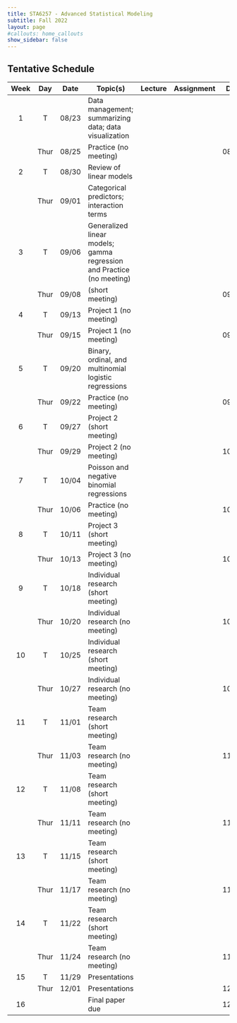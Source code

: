 ```yaml
---
title: STA6257 - Advanced Statistical Modeling
subtitle: Fall 2022 
layout: page
#callouts: home_callouts
show_sidebar: false
---
```


## Tentative Schedule

| Week | Day | Date  | Topic(s) | Lecture | Assignment | Due |
|:-:|:-:|:---:|--------------------|:--:|:-:|:-:
| 1    | T   | 08/23 | Data management; summarizing data; data visualization | | | |
|      | Thur   | 08/25 | Practice (no meeting) | | | 08/29 |
| 2    | T   | 08/30 | Review of linear models | | | |
|      | Thur   | 09/01 | Categorical predictors; interaction terms | | | |
| 3    | T   | 09/06 | Generalized linear models; gamma regression and Practice (no meeting) | | | |
|      | Thur   | 09/08 |  (short meeting) | | | 09/12 |
| 4    | T   | 09/13 | Project 1 (no meeting) | | | |
|      | Thur   | 09/15 | Project 1 (no meeting) | | | 09/19 |
| 5    | T   | 09/20 | Binary, ordinal, and multinomial logistic regressions | | | |
|      | Thur   | 09/22 | Practice (no meeting) | | | 09/26 |
| 6    | T   | 09/27 | Project 2 (short meeting) | | | |
|      | Thur   | 09/29 | Project 2 (no meeting) | | | 10/03 |
| 7    | T  | 10/04 | Poisson and negative binomial regressions | | | |
|      | Thur   | 10/06 | Practice (no meeting) | | | 10/10 |
| 8    | T   | 10/11 | Project 3 (short meeting) | | | |
|      | Thur   | 10/13 | Project 3 (no meeting) | | | 10/17 |
| 9    | T   | 10/18 | Individual research (short meeting) | | | |
|      | Thur   | 10/20 | Individual research (no meeting) | | | 10/21 |
| 10   | T   | 10/25 | Individual research (short meeting) | | | |
|      | Thur   | 10/27 | Individual research (no meeting) | | | 10/28 |
| 11   | T   | 11/01 | Team research (short meeting) | | | |
|      | Thur   | 11/03 | Team research (no meeting) | | | 11/04 |
| 12   | T   | 11/08 | Team research (short meeting) | | | |
|      | Thur   | 11/11 | Team research (no meeting) | | | 11/10 |
| 13   | T   | 11/15 | Team research (short meeting) | | | |
|      | Thur   | 11/17 | Team research (no meeting) | | | 11/18 |
| 14   | T   | 11/22 | Team research (short meeting) | | | |
|      | Thur   | 11/24 | Team research (no meeting) | | | 11/25 |
| 15   | T   | 11/29 | Presentations | | | |
|      | Thur   | 12/01 | Presentations | | | 12/02 |
| 16   |   |  | Final paper due | | | 12/07 |
